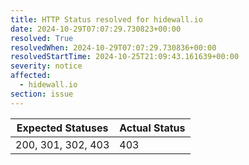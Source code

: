 ```yaml
---
title: HTTP Status resolved for hidewall.io
date: 2024-10-29T07:07:29.730823+00:00
resolved: True
resolvedWhen: 2024-10-29T07:07:29.730836+00:00
resolvedStartTime: 2024-10-25T21:09:43.161639+00:00
severity: notice
affected:
  - hidewall.io
section: issue
---
```


| Expected Statuses | Actual Status  |
|-------------------|----------------|
| 200, 301, 302, 403 | 403 |
